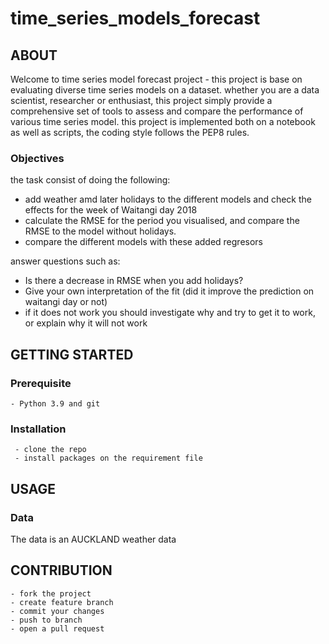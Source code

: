 # time_series_models_forecast

## ABOUT
Welcome to time series model forecast project - this project is base on evaluating diverse time series
models on a dataset. whether you are a data scientist, researcher or enthusiast, this project simply 
provide  a comprehensive set of tools to assess and compare the performance of various time series model.
this project is implemented both on a notebook as well as scripts, the coding style follows the PEP8 rules. 

### Objectives
the task consist of doing the following:
  - add weather amd later holidays to the different models and check the effects for the week of Waitangi day 2018
  - calculate the RMSE for the period you visualised, and compare the RMSE to the model without holidays.
  - compare the different models with these added regresors 
  
 answer questions such as:
  - Is there a decrease in RMSE when you add holidays?
  - Give your own interpretation of the fit (did it improve the prediction on waitangi day or not)
  - if it does not work you should investigate why and try to get it to work, or explain why it will not work



## GETTING STARTED
  ### Prerequisite
    - Python 3.9 and git
  ### Installation
     - clone the repo
     - install packages on the requirement file

## USAGE
  ### Data
  The data is an AUCKLAND weather data

## CONTRIBUTION
    - fork the project
    - create feature branch
    - commit your changes
    - push to branch
    - open a pull request